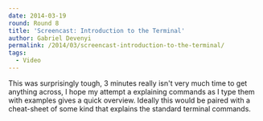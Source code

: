 ```yaml
---
date: 2014-03-19
round: Round 8
title: 'Screencast: Introduction to the Terminal'
author: Gabriel Devenyi
permalink: /2014/03/screencast-introduction-to-the-terminal/
tags:
  - Video
---
```

This was surprisingly tough, 3 minutes really isn't very much time to get anything across, I hope my attempt a explaining commands as I type them with examples gives a quick overview. Ideally this would be paired with a cheat-sheet of some kind that explains the standard terminal commands.
